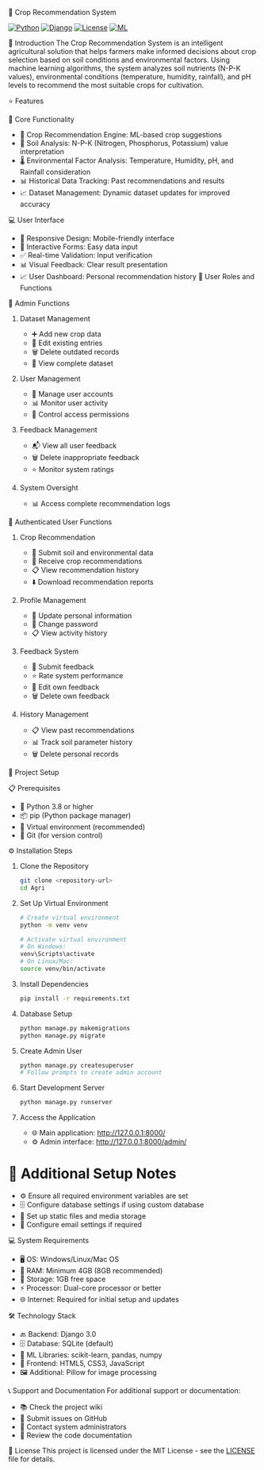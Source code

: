 🌾 Crop Recommendation System

[![Python](https://img.shields.io/badge/Python-3.8+-blue.svg)](https://www.python.org)
[![Django](https://img.shields.io/badge/Django-3.0-green.svg)](https://www.djangoproject.com)
[![License](https://img.shields.io/badge/license-MIT-blue.svg)](LICENSE)
[![ML](https://img.shields.io/badge/Machine-Learning-red.svg)](https://scikit-learn.org)

📖 Introduction
The Crop Recommendation System is an intelligent agricultural solution that helps farmers make informed decisions about crop selection based on soil conditions and environmental factors. Using machine learning algorithms, the system analyzes soil nutrients (N-P-K values), environmental conditions (temperature, humidity, rainfall), and pH levels to recommend the most suitable crops for cultivation.

⭐ Features

🎯 Core Functionality
- 🤖 Crop Recommendation Engine: ML-based crop suggestions
- 🧪 Soil Analysis: N-P-K (Nitrogen, Phosphorus, Potassium) value interpretation
- 🌡️ Environmental Factor Analysis: Temperature, Humidity, pH, and Rainfall consideration
- 📊 Historical Data Tracking: Past recommendations and results
- 📈 Dataset Management: Dynamic dataset updates for improved accuracy

💻 User Interface
- 📱 Responsive Design: Mobile-friendly interface
- 📝 Interactive Forms: Easy data input
- ✅ Real-time Validation: Input verification
- 📊 Visual Feedback: Clear result presentation
- 📈 User Dashboard: Personal recommendation history
 👥 User Roles and Functions

👑 Admin Functions
1. Dataset Management
   - ➕ Add new crop data
   - 📝 Edit existing entries
   - 🗑️ Delete outdated records
   - 👀 View complete dataset

2. User Management
   - 👥 Manage user accounts
   - 📊 Monitor user activity
   - 🔐 Control access permissions

3. Feedback Management
   - 📬 View all user feedback
   - 🗑️ Delete inappropriate feedback
   - ⭐ Monitor system ratings

4. System Oversight
   - 📊 Access complete recommendation logs

👤 Authenticated User Functions
1. Crop Recommendation
   - 📝 Submit soil and environmental data
   - 🌱 Receive crop recommendations
   - 📋 View recommendation history
   - ⬇️ Download recommendation reports

2. Profile Management
   - 👤 Update personal information
   - 🔑 Change password
   - 📋 View activity history

3. Feedback System
   - 💬 Submit feedback
   - ⭐ Rate system performance
   - 📝 Edit own feedback
   - 🗑️ Delete own feedback

4. History Management
   - 📋 View past recommendations
   - 📊 Track soil parameter history
   - 🗑️ Delete personal records

 🚀 Project Setup

📋 Prerequisites
- 🐍 Python 3.8 or higher
- 📦 pip (Python package manager)
- 🔧 Virtual environment (recommended)
- 🔄 Git (for version control)

⚙️ Installation Steps

1. Clone the Repository
   ```bash
   git clone <repository-url>
   cd Agri
   ```

2. Set Up Virtual Environment
   ```bash
   # Create virtual environment
   python -m venv venv

   # Activate virtual environment
   # On Windows:
   venv\Scripts\activate
   # On Linux/Mac:
   source venv/bin/activate
   ```

3. Install Dependencies
   ```bash
   pip install -r requirements.txt
   ```

4. Database Setup
   ```bash
   python manage.py makemigrations
   python manage.py migrate
   ```

5. Create Admin User
   ```bash
   python manage.py createsuperuser
   # Follow prompts to create admin account
   ```

6. Start Development Server
   ```bash
   python manage.py runserver
   ```

7. Access the Application
   - 🌐 Main application: http://127.0.0.1:8000/
   - ⚙️ Admin interface: http://127.0.0.1:8000/admin/

# 📝 Additional Setup Notes
- ⚙️ Ensure all required environment variables are set
- 🗄️ Configure database settings if using custom database
- 📁 Set up static files and media storage
- 📧 Configure email settings if required

 💻 System Requirements
- 🖥️ OS: Windows/Linux/Mac OS
- 💾 RAM: Minimum 4GB (8GB recommended)
- 💽 Storage: 1GB free space
- ⚡ Processor: Dual-core processor or better
- 🌐 Internet: Required for initial setup and updates

 🛠️ Technology Stack
- 🔙 Backend: Django 3.0
- 🗄️ Database: SQLite (default)
- 🤖 ML Libraries: scikit-learn, pandas, numpy
- 🎨 Frontend: HTML5, CSS3, JavaScript
- 🖼️ Additional: Pillow for image processing

 📞 Support and Documentation
For additional support or documentation:
- 📚 Check the project wiki
- 🐛 Submit issues on GitHub
- 📧 Contact system administrators
- 📖 Review the code documentation

 📄 License
This project is licensed under the MIT License - see the [LICENSE](LICENSE) file for details.

